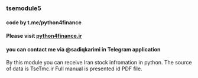 ### tsemodule5
#### code by t.me/python4finance
#### Please visit [python4finance.ir](http://www.python4finance.ir/) 
#### you can contact me via @sadiqkarimi in Telegram application
By this module you can receive Iran stock infromation in python.
The source of data is TseTmc.ir
Full manual is presented id PDF file.
